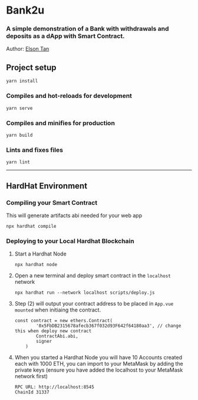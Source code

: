 # Bank2u
### A simple demonstration of a Bank with withdrawals and deposits as a dApp with Smart Contract.
Author: [Elson Tan](https://twitter.com/elz0xn)

## Project setup
```
yarn install
```

### Compiles and hot-reloads for development
```
yarn serve
```

### Compiles and minifies for production
```
yarn build
```

### Lints and fixes files
```
yarn lint
```


-----


## HardHat Environment

### Compiling your Smart Contract 
This will generate artifacts abi needed for your web app
```
npx hardhat compile
```

### Deploying to your Local Hardhat Blockchain
1. Start a Hardhat Node
    ```
    npx hardhat node
    ```

2. Open a new terminal and deploy smart contract in the `localhost` network
    ```
    npx hardhat run --network localhost scripts/deploy.js
    ```

3. Step (2) will output your contract address to be placed in `App.vue` `mounted` when initiaing the contract.
    ```
    const contract = new ethers.Contract(
            '0x5FbDB2315678afecb367f032d93F642f64180aa3', // change this when deploy new contract
            ContractAbi.abi,
            signer
        )
    ```

4. When you started a Hardhat Node you will have 10 Accounts created each with 1000 ETH, you can import to your MetaMask by adding the private keys (ensure you have added the localhost to your MetaMask network first) 
    ```
    RPC URL: http://localhost:8545 
    ChainId 31337
    ```

